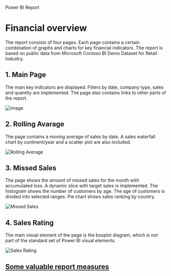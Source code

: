 Power BI Report
# Financial overview
The report consists of four pages. Each page contains a certain combination of graphs and charts for key financial indicators. The report is based on public data from Microsoft Contoso BI Demo Dataset for Retail Industry.

## 1. Main Page
The main key indicators are displayed. Filters by date, company type, sales and quantity are implemented. The page also contains links to other parts of the report.

![image](https://github.com/Qehh/Power_BI_Report/assets/58768263/1b91544f-597a-4008-98c6-29aa3e6aff96)


## 2. Rolling Avarage
The page contains a moving average of sales by date. A sales waterfall chart by continent/year and a scatter plot are also included.

![Rolling Average](https://github.com/Qehh/Power_BI_Report/assets/58768263/a5c0a21e-ba3c-48ee-98a0-e456e1d416bf)

## 3. Missed Sales
The page shows the amount of missed sales for the month with accumulated loss. A dynamic slice with target sales is implemented. The histogram shows the number of customers by age. The age of customers is divided into selected ranges. Pie chart shows sales ranking by country.

![Missed Sales](https://github.com/Qehh/Power_BI_Report/assets/58768263/64aa1f39-c363-4980-84c0-7835ef750efc)

## 4. Sales Rating
The main visual element of the page is the boxplot diagram, which is not part of the standard set of Power BI visual elements.

![Sales Rating](https://github.com/Qehh/Power_BI_Report/assets/58768263/467be536-a120-4d13-9cc1-d3a0ff3b7284)

## [Some valuable report measures](https://github.com/Qehh/Power_BI_Report/blob/main/Financial%20Overview/measures)




